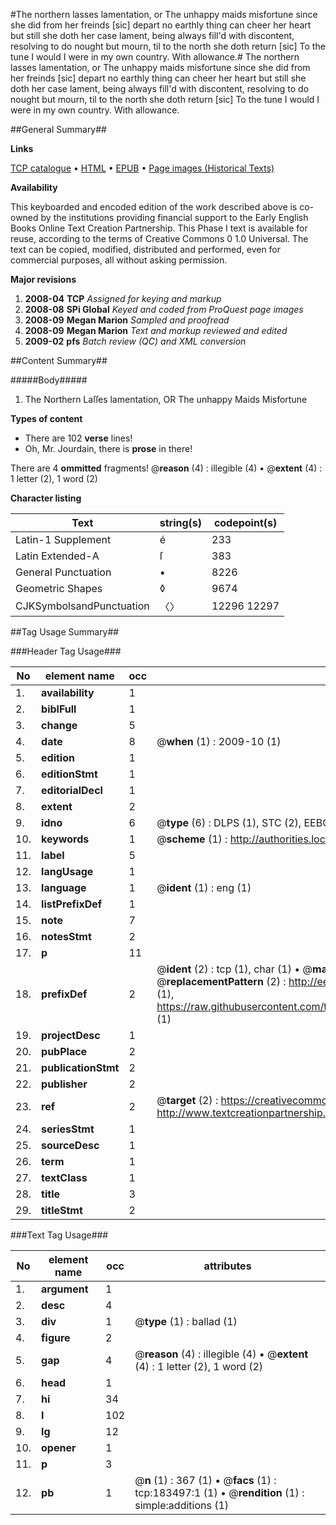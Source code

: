 #The northern lasses lamentation, or The unhappy maids misfortune since she did from her freinds [sic] depart no earthly thing can cheer her heart but still she doth her case lament, being always fill'd with discontent, resolving to do nought but mourn, til to the north she doth return [sic] To the tune I would I were in my own country. With allowance.#
The northern lasses lamentation, or The unhappy maids misfortune since she did from her freinds [sic] depart no earthly thing can cheer her heart but still she doth her case lament, being always fill'd with discontent, resolving to do nought but mourn, til to the north she doth return [sic] To the tune I would I were in my own country. With allowance.

##General Summary##

**Links**

[TCP catalogue](http://www.ota.ox.ac.uk/tcp/)  • 
[HTML](http://tei.it.ox.ac.uk/tcp/Texts-HTML/free/B04/B04520.html)  • 
[EPUB](http://tei.it.ox.ac.uk/tcp/Texts-EPUB/free/B04/B04520.epub) • 
[Page images (Historical Texts)](https://data.historicaltexts.jisc.ac.uk/view?pubId=eebo-99887838e&pageId=eebo-99887838e-183497-1)

**Availability**

This keyboarded and encoded edition of the
	       work described above is co-owned by the institutions
	       providing financial support to the Early English Books
	       Online Text Creation Partnership. This Phase I text is
	       available for reuse, according to the terms of Creative
	       Commons 0 1.0 Universal. The text can be copied,
	       modified, distributed and performed, even for
	       commercial purposes, all without asking permission.

**Major revisions**

1. __2008-04__ __TCP__ *Assigned for keying and markup*
1. __2008-08__ __SPi Global__ *Keyed and coded from ProQuest page images*
1. __2008-09__ __Megan Marion__ *Sampled and proofread*
1. __2008-09__ __Megan Marion__ *Text and markup reviewed and edited*
1. __2009-02__ __pfs__ *Batch review (QC) and XML conversion*

##Content Summary##

#####Body#####

1. The Northern Laſſes lamentation, OR The unhappy Maids Misfortune

**Types of content**

  * There are 102 **verse** lines!
  * Oh, Mr. Jourdain, there is **prose** in there!

There are 4 **ommitted** fragments! 
 @__reason__ (4) : illegible (4)  •  @__extent__ (4) : 1 letter (2), 1 word (2)

**Character listing**


|Text|string(s)|codepoint(s)|
|---|---|---|
|Latin-1 Supplement|é|233|
|Latin Extended-A|ſ|383|
|General Punctuation|•|8226|
|Geometric Shapes|◊|9674|
|CJKSymbolsandPunctuation|〈〉|12296 12297|

##Tag Usage Summary##

###Header Tag Usage###

|No|element name|occ|attributes|
|---|---|---|---|
|1.|__availability__|1||
|2.|__biblFull__|1||
|3.|__change__|5||
|4.|__date__|8| @__when__ (1) : 2009-10 (1)|
|5.|__edition__|1||
|6.|__editionStmt__|1||
|7.|__editorialDecl__|1||
|8.|__extent__|2||
|9.|__idno__|6| @__type__ (6) : DLPS (1), STC (2), EEBO-CITATION (1), PROQUEST (1), VID (1)|
|10.|__keywords__|1| @__scheme__ (1) : http://authorities.loc.gov/ (1)|
|11.|__label__|5||
|12.|__langUsage__|1||
|13.|__language__|1| @__ident__ (1) : eng (1)|
|14.|__listPrefixDef__|1||
|15.|__note__|7||
|16.|__notesStmt__|2||
|17.|__p__|11||
|18.|__prefixDef__|2| @__ident__ (2) : tcp (1), char (1)  •  @__matchPattern__ (2) : ([0-9\-]+):([0-9IVX]+) (1), (.+) (1)  •  @__replacementPattern__ (2) : http://eebo.chadwyck.com/downloadtiff?vid=$1&page=$2 (1), https://raw.githubusercontent.com/textcreationpartnership/Texts/master/tcpchars.xml#$1 (1)|
|19.|__projectDesc__|1||
|20.|__pubPlace__|2||
|21.|__publicationStmt__|2||
|22.|__publisher__|2||
|23.|__ref__|2| @__target__ (2) : https://creativecommons.org/publicdomain/zero/1.0/ (1), http://www.textcreationpartnership.org/docs/. (1)|
|24.|__seriesStmt__|1||
|25.|__sourceDesc__|1||
|26.|__term__|1||
|27.|__textClass__|1||
|28.|__title__|3||
|29.|__titleStmt__|2||


###Text Tag Usage###

|No|element name|occ|attributes|
|---|---|---|---|
|1.|__argument__|1||
|2.|__desc__|4||
|3.|__div__|1| @__type__ (1) : ballad (1)|
|4.|__figure__|2||
|5.|__gap__|4| @__reason__ (4) : illegible (4)  •  @__extent__ (4) : 1 letter (2), 1 word (2)|
|6.|__head__|1||
|7.|__hi__|34||
|8.|__l__|102||
|9.|__lg__|12||
|10.|__opener__|1||
|11.|__p__|3||
|12.|__pb__|1| @__n__ (1) : 367 (1)  •  @__facs__ (1) : tcp:183497:1 (1)  •  @__rendition__ (1) : simple:additions (1)|
